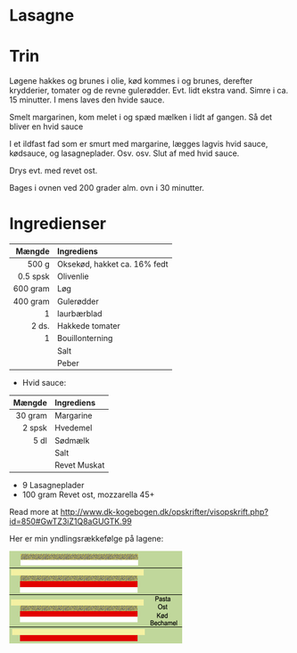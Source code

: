 <link id="linkstyle" rel="stylesheet" href="foghorn.css">
<meta http-equiv="Content-Type" content="text/html;charset=UTF-8">


Lasagne
=======

# Trin

Løgene hakkes og brunes i olie, kød kommes i og brunes, derefter krydderier,
tomater og de revne gulerødder. Evt. lidt ekstra vand. Simre i ca. 15 minutter.
I mens laves den hvide sauce.

Smelt margarinen, kom melet i og spæd mælken i lidt af gangen. Så det bliver en
hvid sauce

I et ildfast fad som er smurt med margarine, lægges lagvis hvid sauce, kødsauce,
og lasagneplader. Osv. osv. Slut af med hvid sauce.

Drys evt. med revet ost.

Bages i ovnen ved 200 grader alm. ovn i 30 minutter.


# Ingredienser
| Mængde | Ingrediens |
|-------:|:-----------|
| 500 g  |	Oksekød, hakket ca. 16% fedt |
| 0.5 spsk | Olivenlie |
| 600	gram | Løg |
| 400	gram | Gulerødder |
| 1 |	laurbærblad |
| 2	ds. | Hakkede tomater|
| 1 | Bouillonterning |
| | Salt |
| | Peber |

* Hvid sauce:

| Mængde | Ingrediens|
|----:|:----|
| 30	gram | Margarine
| 2	spsk |	Hvedemel |
| 5	dl |Sødmælk |
| | Salt |
| | Revet Muskat |
* 9 Lasagneplader
* 100	gram Revet ost, mozzarella 45+

Read more at http://www.dk-kogebogen.dk/opskrifter/visopskrift.php?id=850#GwTZ3iZ1Q8aGUGTK.99

Her er min yndlingsrækkefølge på lagene:

![Lag](billeder/lasagne.png)
